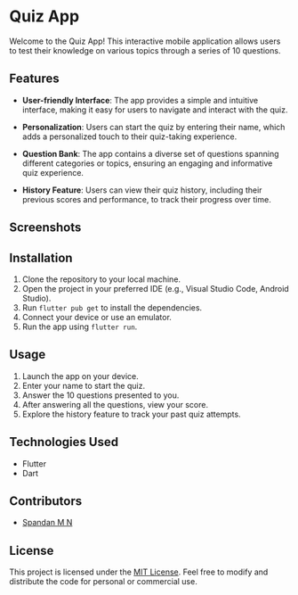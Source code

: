 # Quiz App

Welcome to the Quiz App! This interactive mobile application allows users to test their knowledge on various topics through a series of 10 questions.

## Features

- **User-friendly Interface**: The app provides a simple and intuitive interface, making it easy for users to navigate and interact with the quiz.

- **Personalization**: Users can start the quiz by entering their name, which adds a personalized touch to their quiz-taking experience.

- **Question Bank**: The app contains a diverse set of questions spanning different categories or topics, ensuring an engaging and informative quiz experience.

- **History Feature**: Users can view their quiz history, including their previous scores and performance, to track their progress over time.

## Screenshots



## Installation

1. Clone the repository to your local machine.
2. Open the project in your preferred IDE (e.g., Visual Studio Code, Android Studio).
3. Run `flutter pub get` to install the dependencies.
4. Connect your device or use an emulator.
5. Run the app using `flutter run`.

## Usage

1. Launch the app on your device.
2. Enter your name to start the quiz.
3. Answer the 10 questions presented to you.
4. After answering all the questions, view your score.
5. Explore the history feature to track your past quiz attempts.

## Technologies Used

- Flutter
- Dart

## Contributors

- [Spandan M N](https://github.com/spandan3001)

## License

This project is licensed under the [MIT License](LICENSE). Feel free to modify and distribute the code for personal or commercial use.

